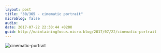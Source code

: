 ```yaml
---
layout: post
title: "30/365 - cinematic portrait"
microblog: false
audio: 
date: 2017-07-22 22:30:44 +0200
guid: http://maintainingfocus.micro.blog/2017/07/22/cinematic-portrait.html
---
```

<div class="kg-card-markdown"><p><img src="/wp-content/uploads/2018/04/30-365---cinematic-portrait-1024x576.jpg" alt="cinematic-portrait"></p>
</div>
